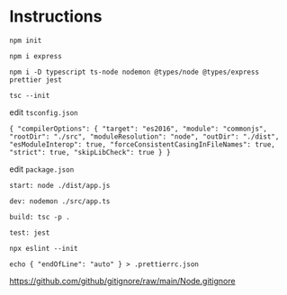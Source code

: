 # Instructions

`npm init`

`npm i express`

`npm i -D typescript ts-node nodemon @types/node @types/express prettier jest`

`tsc --init`

edit `tsconfig.json`

  `{
  "compilerOptions": {
    "target": "es2016",
    "module": "commonjs",
    "rootDir": "./src",
    "moduleResolution": "node",
    "outDir": "./dist",
    "esModuleInterop": true,
    "forceConsistentCasingInFileNames": true,
    "strict": true,
    "skipLibCheck": true
  }
}`
  


edit `package.json`

  `start: node ./dist/app.js`
  
  `dev: nodemon ./src/app.ts`
  
  `build: tsc -p .`
  
  `test: jest`
  

`npx eslint --init`

`echo { "endOfLine": "auto" } > .prettierrc.json`

https://github.com/github/gitignore/raw/main/Node.gitignore
